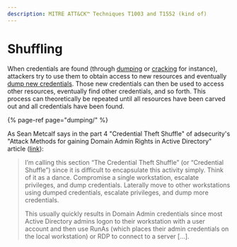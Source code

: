 ```yaml
---
description: MITRE ATT&CK™ Techniques T1003 and T1552 (kind of)
---
```


# Shuffling

When credentials are found \(through [dumping](dumping/) or [cracking](cracking.md) for instance\), attackers try to use them to obtain access to new resources and eventually [dump new credentials](dumping/). Those new credentials can then be used to access other resources, eventually find other credentials, and so forth. This process can theoretically be repeated until all resources have been carved out and all credentials have been found.

{% page-ref page="dumping/" %}

As Sean Metcalf says in the part 4 "Credential Theft Shuffle" of adsecurity's "Attack Methods for gaining Domain Admin Rights in Active Directory" article \([link](https://adsecurity.org/?p=2362)\):

> I’m calling this section “The Credential Theft Shuffle” \(or “Credential Shuffle”\) since it is difficult to encapsulate this activity simply. Think of it as a dance. Compromise a single workstation, escalate privileges, and dump credentials. Laterally move to other workstations using dumped credentials, escalate privileges, and dump more credentials.
>
> This usually quickly results in Domain Admin credentials since most Active Directory admins logon to their workstation with a user account and then use RunAs \(which places their admin credentials on the local workstation\) or RDP to connect to a server \[...\].



